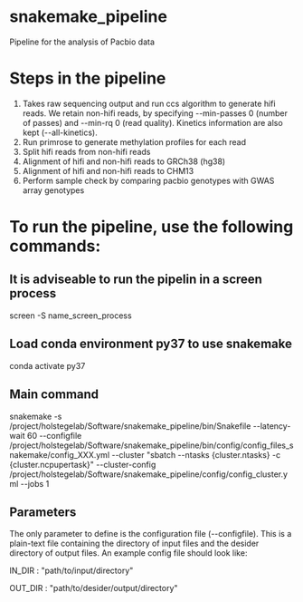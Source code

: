 # snakemake_pipeline
Pipeline for the analysis of Pacbio data

# Steps in the pipeline
1. Takes raw sequencing output and run ccs algorithm to generate hifi reads. We retain non-hifi reads, by specifying --min-passes 0 (number of passes) and --min-rq 0 (read quality). Kinetics information are also kept (--all-kinetics).
2. Run primrose to generate methylation profiles for each read
3. Split hifi reads from non-hifi reads
4. Alignment of hifi and non-hifi reads to GRCh38 (hg38)
5. Alignment of hifi and non-hifi reads to CHM13
6. Perform sample check by comparing pacbio genotypes with GWAS array genotypes

# To run the pipeline, use the following commands:
## It is adviseable to run the pipelin in a screen process
screen -S name_screen_process

## Load conda environment py37 to use snakemake
conda activate py37

## Main command
snakemake -s /project/holstegelab/Software/snakemake_pipeline/bin/Snakefile --latency-wait 60 --configfile /project/holstegelab/Software/snakemake_pipeline/bin/config/config_files_snakemake/config_XXX.yml --cluster "sbatch --ntasks {cluster.ntasks} -c {cluster.ncpupertask}" --cluster-config /project/holstegelab/Software/snakemake_pipeline/config/config_cluster.yml --jobs 1

## Parameters
The only parameter to define is the configuration file (--configfile). This is a plain-text file containing the directory of input files and the desider directory of output files. An example config file should look like:

IN_DIR : "path/to/input/directory"

OUT_DIR : "path/to/desider/output/directory"